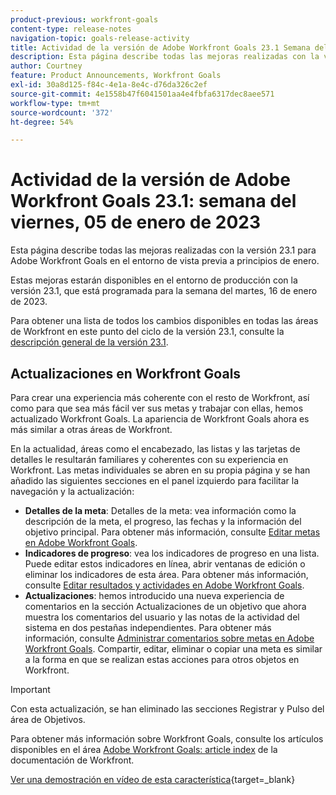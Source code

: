 ```yaml
---
product-previous: workfront-goals
content-type: release-notes
navigation-topic: goals-release-activity
title: Actividad de la versión de Adobe Workfront Goals 23.1 Semana del miércoles, 05 de diciembre de 2023
description: Esta página describe todas las mejoras realizadas con la versión 23.1 para Adobe Workfront Goals en el entorno de vista previa. Estas mejoras estarán disponibles en el entorno de producción la semana del 16 de enero de 2023.
author: Courtney
feature: Product Announcements, Workfront Goals
exl-id: 30a8d125-f84c-4e1a-8e4c-d76da326c2ef
source-git-commit: 4e1558b47f6041501aa4e4fbfa6317dec8aee571
workflow-type: tm+mt
source-wordcount: '372'
ht-degree: 54%

---
```


# Actividad de la versión de Adobe Workfront Goals 23.1: semana del viernes, 05 de enero de 2023

Esta página describe todas las mejoras realizadas con la versión 23.1 para Adobe Workfront Goals en el entorno de vista previa a principios de enero.

Estas mejoras estarán disponibles en el entorno de producción con la versión 23.1, que está programada para la semana del martes, 16 de enero de 2023.

<!-- For a list of all changes available for Workfront Goals at this point in the 21.2 release cycle, see [Adobe Workfront Goals with the 21.2 release](../../../../product-announcements/product-releases/goals-release-activity/goals-21.2-release/goals-release-21-2.md). -->

Para obtener una lista de todos los cambios disponibles en todas las áreas de Workfront en este punto del ciclo de la versión 23.1, consulte la [descripción general de la versión 23.1](/help/quicksilver/product-announcements/product-releases/23.1-release-activity/23-1-release-overview.md).

## Actualizaciones en Workfront Goals

Para crear una experiencia más coherente con el resto de Workfront, así como para que sea más fácil ver sus metas y trabajar con ellas, hemos actualizado Workfront Goals. La apariencia de Workfront Goals ahora es más similar a otras áreas de Workfront.

En la actualidad, áreas como el encabezado, las listas y las tarjetas de detalles le resultarán familiares y coherentes con su experiencia en Workfront.
Las metas individuales se abren en su propia página y se han añadido las siguientes secciones en el panel izquierdo para facilitar la navegación y la actualización:

* **Detalles de la meta**: Detalles de la meta: vea información como la descripción de la meta, el progreso, las fechas y la información del objetivo principal. Para obtener más información, consulte [Editar metas en Adobe Workfront Goals](/help/quicksilver/workfront-goals/goal-management/edit-goals.md).
* **Indicadores de progreso**: vea los indicadores de progreso en una lista. Puede editar estos indicadores en línea, abrir ventanas de edición o eliminar los indicadores de esta área. Para obtener más información, consulte [Editar resultados y actividades en Adobe Workfront Goals](/help/quicksilver/workfront-goals/results-and-activities/edit-results-and-activities.md).
* **Actualizaciones**: hemos introducido una nueva experiencia de comentarios en la sección Actualizaciones de un objetivo que ahora muestra los comentarios del usuario y las notas de la actividad del sistema en dos pestañas independientes. Para obtener más información, consulte [Administrar comentarios sobre metas en Adobe Workfront Goals](/help/quicksilver/workfront-goals/goal-management/manage-goal-comments.md).
Compartir, editar, eliminar o copiar una meta es similar a la forma en que se realizan estas acciones para otros objetos en Workfront.

>[!IMPORTANT]
>
>Con esta actualización, se han eliminado las secciones Registrar y Pulso del área de Objetivos.

Para obtener más información sobre Workfront Goals, consulte los artículos disponibles en el área [Adobe Workfront Goals: article index](/help/quicksilver/workfront-goals/workfront-goals.md) de la documentación de Workfront.

[Ver una demostración en vídeo de esta característica](https://video.tv.adobe.com/v/3413327/){target=_blank}